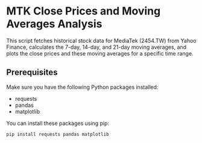 # MTK Close Prices and Moving Averages Analysis

This script fetches historical stock data for MediaTek (2454.TW) from Yahoo Finance, calculates the 7-day, 14-day, and 21-day moving averages, and plots the close prices and these moving averages for a specific time range.

## Prerequisites

Make sure you have the following Python packages installed:

- requests
- pandas
- matplotlib

You can install these packages using pip:

```sh
pip install requests pandas matplotlib
